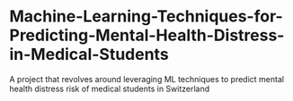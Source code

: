 # Machine-Learning-Techniques-for-Predicting-Mental-Health-Distress-in-Medical-Students
A project that revolves around leveraging ML techniques to predict mental health distress risk of medical students in Switzerland
